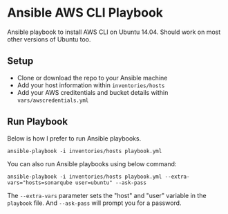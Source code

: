 # Ansible AWS CLI Playbook
Ansible playbook to install AWS CLI on Ubuntu 14.04. Should work on most other versions of Ubuntu too.

## Setup
- Clone or download the repo to your Ansible machine
- Add your host information within `inventories/hosts`
- Add your AWS creditentials and bucket details within `vars/awscredentials.yml`

## Run Playbook
Below is how I prefer to run Ansible playbooks.
```
ansible-playbook -i inventories/hosts playbook.yml
```
You can also run Ansible playbooks using below command:
```
ansible-playbook -i inventories/hosts playbook.yml --extra-vars="hosts=sonarqube user=ubuntu" --ask-pass
```

The `--extra-vars` parameter sets the "host" and "user" variable in the `playbook` file. And `--ask-pass` will prompt you for a password.


